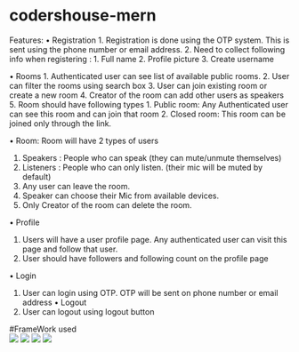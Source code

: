 # codershouse-mern

Features:
• Registration 
    1. Registration is done using the OTP system. This is sent using the phone number or email address. 
    2. Need to collect following info when registering :
         1. Full name
         2. Profile picture
         3. Create username 
            

• Rooms
    1. Authenticated user can see list of available public rooms.
    2. User can filter the rooms using search box
    3. User can join existing room or create a new room
    4. Creator of the room can add other users as speakers
    5. Room should have following types
       1. Public room: Any Authenticated user can see this room and can join that room
       2. Closed room: This room can be joined only through the link.

• Room:
  Room will have 2 types of users
  1. Speakers : People who can speak (they can mute/unmute themselves)
  2. Listeners : People who can only listen. (their mic will be muted by default) 
  3. Any user can leave the room.
  4. Speaker can choose their Mic from available devices. 
  5. Only Creator of the room can delete the room.

• Profile
  1. Users will have a user profile page. Any authenticated user can visit this page and follow
that user. 
  2. User should have followers and following count on the profile page

• Login
  1. User can login using OTP. OTP will be sent on phone number or email address
• Logout
   2. User can logout using logout button

#FrameWork used 
<br>
<img src="https://img.icons8.com/color/50/000000/react-native.png"/> 
<img src="https://img.icons8.com/color/48/000000/nodejs.png"/>
<img src="https://img.icons8.com/color/48/000000/redux.png"/>
<img src="https://img.icons8.com/color/48/000000/mongodb.png"/>


